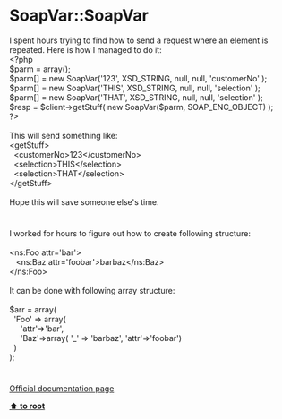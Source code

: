 # SoapVar::SoapVar




<div class="phpcode"><span class="html">
I spent hours trying to find how to send a request where an element is repeated. Here is how I managed to do it:<br><span class="default">&lt;?php<br>$parm </span><span class="keyword">= array();<br></span><span class="default">$parm</span><span class="keyword">[] = new </span><span class="default">SoapVar</span><span class="keyword">(</span><span class="string">&apos;123&apos;</span><span class="keyword">, </span><span class="default">XSD_STRING</span><span class="keyword">, </span><span class="default">null</span><span class="keyword">, </span><span class="default">null</span><span class="keyword">, </span><span class="string">&apos;customerNo&apos; </span><span class="keyword">);<br></span><span class="default">$parm</span><span class="keyword">[] = new </span><span class="default">SoapVar</span><span class="keyword">(</span><span class="string">&apos;THIS&apos;</span><span class="keyword">, </span><span class="default">XSD_STRING</span><span class="keyword">, </span><span class="default">null</span><span class="keyword">, </span><span class="default">null</span><span class="keyword">, </span><span class="string">&apos;selection&apos; </span><span class="keyword">);<br></span><span class="default">$parm</span><span class="keyword">[] = new </span><span class="default">SoapVar</span><span class="keyword">(</span><span class="string">&apos;THAT&apos;</span><span class="keyword">, </span><span class="default">XSD_STRING</span><span class="keyword">, </span><span class="default">null</span><span class="keyword">, </span><span class="default">null</span><span class="keyword">, </span><span class="string">&apos;selection&apos; </span><span class="keyword">);<br></span><span class="default">$resp </span><span class="keyword">= </span><span class="default">$client</span><span class="keyword">-&gt;</span><span class="default">getStuff</span><span class="keyword">( new </span><span class="default">SoapVar</span><span class="keyword">(</span><span class="default">$parm</span><span class="keyword">, </span><span class="default">SOAP_ENC_OBJECT</span><span class="keyword">) );<br></span><span class="default">?&gt;<br></span><br>This will send something like:<br>&lt;getStuff&gt;<br>&#xA0; &lt;customerNo&gt;123&lt;/customerNo&gt;<br>&#xA0; &lt;selection&gt;THIS&lt;/selection&gt;<br>&#xA0; &lt;selection&gt;THAT&lt;/selection&gt;<br>&lt;/getStuff&gt;<br><br>Hope this will save someone else&apos;s time.</span>
</div>
  

#


<div class="phpcode"><span class="html">
I worked for hours to figure out how to create following structure:<br><br>&lt;ns:Foo attr=&apos;bar&apos;&gt;<br>&#xA0;&#xA0; &lt;ns:Baz attr=&apos;foobar&apos;&gt;barbaz&lt;/ns:Baz&gt;<br>&lt;/ns:Foo&gt;<br><br>It can be done with following array structure:<br><br>$arr = array(<br>&#xA0; &apos;Foo&apos; =&gt; array(<br>&#xA0; &#xA0;&#xA0; &apos;attr&apos;=&gt;&apos;bar&apos;,<br>&#xA0; &#xA0;&#xA0; &apos;Baz&apos;=&gt;array( &apos;_&apos; =&gt; &apos;barbaz&apos;, &apos;attr&apos;=&gt;&apos;foobar&apos;)<br>&#xA0; )<br>);</span>
</div>
  

#

[Official documentation page](https://www.php.net/manual/en/soapvar.soapvar.php)

**[⬆ to root](/)**